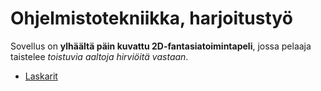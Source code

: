 # Ohjelmistotekniikka, harjoitustyö

Sovellus on **ylhäältä päin kuvattu 2D-fantasiatoimintapeli**, jossa pelaaja taistelee *toistuvia aaltoja hirviöitä vastaan*.

- [Laskarit](https://github.com/VSirvio/RaiseYourSword/tree/main/laskarit)
